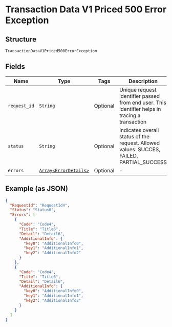 
# Transaction Data V1 Priced 500 Error Exception

## Structure

`TransactionDataV1Priced500ErrorException`

## Fields

| Name | Type | Tags | Description |
|  --- | --- | --- | --- |
| `request_id` | `String` | Optional | Unique request identifier passed from end user. This identifier helps in tracing a transaction |
| `status` | `String` | Optional | Indicates overall status of the request. Allowed values: SUCCES, FAILED, PARTIAL_SUCCESS |
| `errors` | [`Array<ErrorDetails>`](../../doc/models/error-details.md) | Optional | - |

## Example (as JSON)

```json
{
  "RequestId": "RequestId4",
  "Status": "Status0",
  "Errors": [
    {
      "Code": "Code4",
      "Title": "Title6",
      "Detail": "Detail6",
      "AdditionalInfo": {
        "key0": "AdditionalInfo0",
        "key1": "AdditionalInfo1",
        "key2": "AdditionalInfo2"
      }
    },
    {
      "Code": "Code4",
      "Title": "Title6",
      "Detail": "Detail6",
      "AdditionalInfo": {
        "key0": "AdditionalInfo0",
        "key1": "AdditionalInfo1",
        "key2": "AdditionalInfo2"
      }
    }
  ]
}
```

